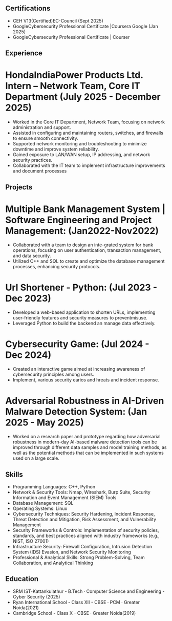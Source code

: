 ## Certifications
* CEH V13(Certified)EC-Council                                                                                                                                                   (Sept 2025)
* GoogleCybersecurity Professional Certificate |Coursera Google                                                                                                                   (Jan 2025)
* GoogleCybersecurity Professional Certificate | Courser

## Experience
# HondaIndiaPower Products Ltd. Intern – Network Team, Core IT Department                                                                                          (July 2025 - December 2025)
* Worked in the Core IT Department, Network Team, focusing on network administration and support.
* Assisted in configuring and maintaining routers, switches, and firewalls to ensure smooth connectivity.
* Supported network monitoring and troubleshooting to minimize downtime and improve system reliability.
* Gained exposure to LAN/WAN setup, IP addressing, and network security practices.
* Collaborated with the IT team to implement infrastructure improvements and document processes

## Projects
# Multiple Bank Management System | Software Engineering and Project Management: (Jan2022-Nov2022)
* Collaborated with a team to design an inte-grated system for bank operations, focusing on user authentication,
transaction management, and data security.
* Utilized C++ and SQL to create and optimize the database management processes, enhancing security protocols.
# Url Shortener - Python: (Jul 2023 - Dec 2023)
* Developed a web-based application to shorten URLs, implementing user-friendly features and
security measures to preventmisuse.
* Leveraged Python to build the backend an manage data effectively.
# Cybersecurity Game: (Jul 2024 - Dec 2024)
* Created an interactive game aimed at increasing awareness of cybersecurity principles
among users.
* Implement, various security earios and hreats and incident response.
# Adversarial Robustness in AI-Driven Malware Detection System: (Jan 2025 - May 2025)
* Worked on a research paper and prototype regarding how adversarial robustness in modern-day AI-based malware
detection tools can be improved through different data samples and model training methods, as well as the
potential methods that can be implemented in such systems used on a large scale.

## Skills
* Programming Languages: C++, Python
* Network & Security Tools: Nmap, Wireshark, Burp Suite, Security Information and Event Management (SIEM) Tools
* Database Management: SQL
* Operating Systems: Linux
* Cybersecurity Techniques: Security Hardening, Incident Response, Threat Detection and Mitigation, Risk Assessment, and
Vulnerability Management
* Security Frameworks & Controls: Implementation of security policies, standards, and best practices aligned with industry
frameworks (e.g., NIST, ISO 27001)
* Infrastructure Security: Firewall Configuration, Intrusion Detection System (IDS) Evasion, and Network Security Monitoring
* Professional & Analytical Skills: Strong Problem-Solving, Team Collaboration, and Analytical Thinking

## Education
* SRM IST-Kattankulathur - B.Tech · Computer Science and Engineering - Cyber Security (2025)
* Ryan International School - Class XII - CBSE · PCM · Greater Noida(2021)
* Cambridge School - Class X - CBSE · Greater Noida(2019)
